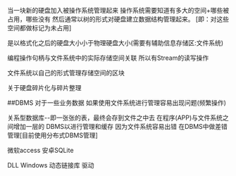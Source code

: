 当一块新的硬盘加入被操作系统管理起来
操作系统需要知道有多大的空间+哪些被占用，哪些没有
然后通常以树的形式对硬盘建立数据结构管理起来。
[即：对这些空间都做标记为未占用]

是以格式化之后的硬盘大小小于物理硬盘大小(需要有辅助信息存储区:文件系统)

编程操作句柄与文件系统中的实际存储空间关联
所以有Stream的读写操作

文件系统以自己的形式管理存储空间的区块

关于硬盘碎片化与碎片整理

##DBMS
对于一些业务数据 如果使用文件系统进行管理容易出现问题(频繁操作)

关系型数据库--即一张张的表，最终会存到文件之中去
在程序(APP)与文件系统之间增加一层的 DBMS以进行管理和缓存
因为文件系统容易出错
在DBMS中做差错管理[目前使用分布式DBMS管理]

微软access
安卓SQLite

DLL Windows 动态链接库  驱动
